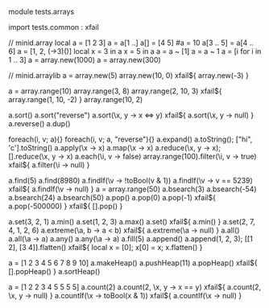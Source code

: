 module tests.arrays

import tests.common : xfail

// minid.array
local a = [1 2 3]
a = a[1 ..]
a[] = [4 5]
#a = 10
a[3 .. 5] = a[4 .. 6]
a = [1, 2, (\->3)()]
local x = 3 in a
x = 5 in a
a = a ~ [1]
a = a ~ 1
a = [i for i in 1 .. 3]
a = array.new(1000)
a = array.new(300)

// minid.arraylib
a = array.new(5)
array.new(10, 0)
xfail$\{ array.new(-3) }

a = array.range(10)
array.range(3, 8)
array.range(2, 10, 3)
xfail$\{ array.range(1, 10, -2) }
array.range(10, 2)

a.sort()
a.sort("reverse")
a.sort(\x, y -> x <=> y)
xfail$\{ a.sort(\x, y -> null) }
a.reverse()
a.dup()

foreach(i, v; a){}
foreach(i, v; a, "reverse"){}
a.expand()
a.toString();
["hi", 'c'].toString()
a.apply(\x -> x)
a.map(\x -> x)
a.reduce(\x, y -> x);
[].reduce(\x, y -> x)
a.each(\i, v -> false)
array.range(100).filter(\i, v -> true)
xfail$\{ a.filter(\i -> null) }

a.find(5)
a.find(8980)
a.findIf(\v -> !toBool(v & 1))
a.findIf(\v -> v == 5239)
xfail$\{ a.findIf(\v -> null) }
a = array.range(50)
a.bsearch(3)
a.bsearch(-54)
a.bsearch(24)
a.bsearch(50)
a.pop()
a.pop(0)
a.pop(-1)
xfail$\{ a.pop(-500000) }
xfail$\{ [].pop() }

a.set(3, 2, 1)
a.min()
a.set(1, 2, 3)
a.max()
a.set()
xfail$\{ a.min() }
a.set(2, 7, 4, 1, 2, 6)
a.extreme(\a, b -> a < b)
xfail$\{ a.extreme(\a -> null) }
a.all()
a.all(\a -> a)
a.any()
a.any(\a -> a)
a.fill(5)
a.append()
a.append(1, 2, 3);
[[1 2], [3 4]].flatten()
xfail$\{ local x = [0]; x[0] = x; x.flatten() }

a = [1 2 3 4 5 6 7 8 9 10]
a.makeHeap()
a.pushHeap(11)
a.popHeap()
xfail$\{ [].popHeap() }
a.sortHeap()

a = [1 2 2 3 4 5 5 5 5]
a.count(2)
a.count(2, \x, y -> x == y)
xfail$\{ a.count(2, \x, y -> null) }
a.countIf(\x -> toBool(x & 1))
xfail$\{ a.countIf(\x -> null) }
